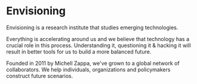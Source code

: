 # Envisioning

Envisioning is a research institute that studies emerging technologies. 

Everything is accelerating around us and we believe that technology has a crucial role in this process. Understanding it, questioning it & hacking it will result in better tools for us to build a more balanced future.

Founded in 2011 by Michell Zappa, we've grown to a global network of collaborators. We help individuals, organizations and policymakers construct future scenarios.


